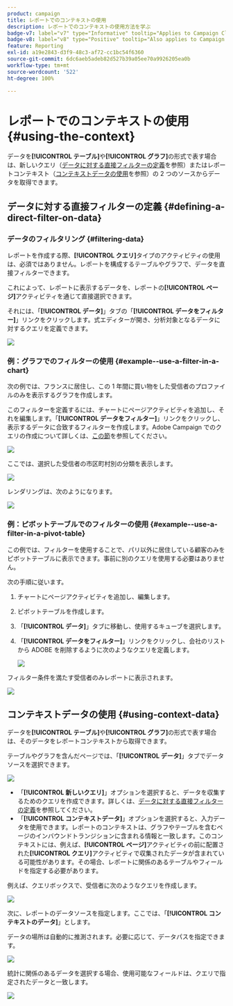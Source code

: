 ```yaml
---
product: campaign
title: レポートでのコンテキストの使用
description: レポートでのコンテキストの使用方法を学ぶ
badge-v7: label="v7" type="Informative" tooltip="Applies to Campaign Classic v7"
badge-v8: label="v8" type="Positive" tooltip="Also applies to Campaign v8"
feature: Reporting
exl-id: a19e2843-d3f9-48c3-af72-cc1bc54f6360
source-git-commit: 6dc6aeb5adeb82d527b39a05ee70a9926205ea0b
workflow-type: tm+mt
source-wordcount: '522'
ht-degree: 100%

---
```


# レポートでのコンテキストの使用{#using-the-context}



データを&#x200B;**[!UICONTROL テーブル]**&#x200B;や&#x200B;**[!UICONTROL グラフ]**&#x200B;の形式で表す場合は、新しいクエリ（[データに対する直接フィルターの定義](#defining-a-direct-filter-on-data)を参照）またはレポートコンテキスト（[コンテキストデータの使用](#using-context-data)を参照）の 2 つのソースからデータを取得できます。

## データに対する直接フィルターの定義 {#defining-a-direct-filter-on-data}

### データのフィルタリング {#filtering-data}

レポートを作成する際、**[!UICONTROL クエリ]**&#x200B;タイプのアクティビティの使用は、必須ではありません。レポートを構成するテーブルやグラフで、データを直接フィルターできます。

これによって、レポートに表示するデータを、レポートの&#x200B;**[!UICONTROL ページ]**&#x200B;アクティビティを通じて直接選択できます。

それには、「**[!UICONTROL データ]**」タブの「**[!UICONTROL データをフィルター]**」リンクをクリックします。式エディターが開き、分析対象となるデータに対するクエリを定義できます。

![](assets/reporting_filter_data_from_page.png)

### 例：グラフでのフィルターの使用 {#example--use-a-filter-in-a-chart}

次の例では、フランスに居住し、この 1 年間に買い物をした受信者のプロファイルのみを表示するグラフを作成します。

このフィルターを定義するには、チャートにページアクティビティを追加し、それを編集します。「**[!UICONTROL データをフィルター]**」リンクをクリックし、表示するデータに合致するフィルターを作成します。Adobe Campaign でのクエリの作成について詳しくは、[この節](../../platform/using/about-queries-in-campaign.md)を参照してください。

![](assets/s_ncs_advuser_report_wizard_029.png)

ここでは、選択した受信者の市区町村別の分類を表示します。

![](assets/reporting_graph_with_2vars.png)

レンダリングは、次のようになります。

![](assets/reporting_graph_with_2vars_preview.png)

### 例：ピボットテーブルでのフィルターの使用 {#example--use-a-filter-in-a-pivot-table}

この例では、フィルターを使用することで、パリ以外に居住している顧客のみをピボットテーブルに表示できます。事前に別のクエリを使用する必要はありません。

次の手順に従います。

1. チャートにページアクティビティを追加し、編集します。
1. ピボットテーブルを作成します。
1. 「**[!UICONTROL データ]**」タブに移動し、使用するキューブを選択します。
1. 「**[!UICONTROL データをフィルター]**」リンクをクリックし、会社のリストから ADOBE を削除するように次のようなクエリを定義します。

   ![](assets/s_ncs_advuser_report_display_03.png)

フィルター条件を満たす受信者のみレポートに表示されます。

![](assets/s_ncs_advuser_report_display_04.png)

## コンテキストデータの使用 {#using-context-data}

データを&#x200B;**[!UICONTROL テーブル]**&#x200B;や&#x200B;**[!UICONTROL グラフ]**&#x200B;の形式で表す場合は、そのデータをレポートコンテキストから取得できます。

テーブルやグラフを含んだページでは、「**[!UICONTROL データ]**」タブでデータソースを選択できます。

![](assets/s_ncs_advuser_report_datasource_3.png)

* 「**[!UICONTROL 新しいクエリ]**」オプションを選択すると、データを収集するためのクエリを作成できます。詳しくは、[データに対する直接フィルターの定義](#defining-a-direct-filter-on-data)を参照してください。
* 「**[!UICONTROL コンテキストデータ]**」オプションを選択すると、入力データを使用できます。レポートのコンテキストは、グラフやテーブルを含むページのインバウンドトランジションに含まれる情報と一致します。このコンテキストには、例えば、**[!UICONTROL ページ]**&#x200B;アクティビティの前に配置された&#x200B;**[!UICONTROL クエリ]**&#x200B;アクティビティで収集されたデータが含まれている可能性があります。その場合、レポートに関係のあるテーブルやフィールドを指定する必要があります。

例えば、クエリボックスで、受信者に次のようなクエリを作成します。

![](assets/s_ncs_advuser_report_datasource_2.png)

次に、レポートのデータソースを指定します。ここでは、「**[!UICONTROL コンテキストのデータ]**」とします。

データの場所は自動的に推測されます。必要に応じて、データパスを指定できます。

![](assets/s_ncs_advuser_report_datasource_4.png)

統計に関係のあるデータを選択する場合、使用可能なフィールドは、クエリで指定されたデータと一致します。

![](assets/s_ncs_advuser_report_datasource_1.png)
